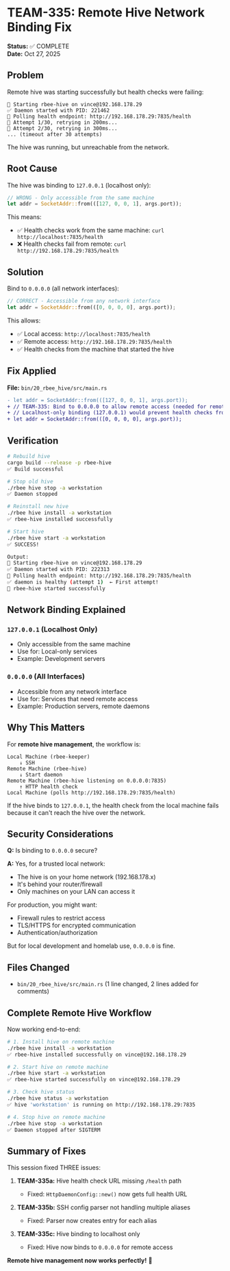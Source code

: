 # TEAM-335: Remote Hive Network Binding Fix

**Status:** ✅ COMPLETE  
**Date:** Oct 27, 2025

## Problem

Remote hive was starting successfully but health checks were failing:
```
🚀 Starting rbee-hive on vince@192.168.178.29
✅ Daemon started with PID: 221462
🏥 Polling health endpoint: http://192.168.178.29:7835/health
🔄 Attempt 1/30, retrying in 200ms...
🔄 Attempt 2/30, retrying in 300ms...
... (timeout after 30 attempts)
```

The hive was running, but unreachable from the network.

## Root Cause

The hive was binding to `127.0.0.1` (localhost only):

```rust
// WRONG - Only accessible from the same machine
let addr = SocketAddr::from(([127, 0, 0, 1], args.port));
```

This means:
- ✅ Health checks work from the same machine: `curl http://localhost:7835/health`
- ❌ Health checks fail from remote: `curl http://192.168.178.29:7835/health`

## Solution

Bind to `0.0.0.0` (all network interfaces):

```rust
// CORRECT - Accessible from any network interface
let addr = SocketAddr::from(([0, 0, 0, 0], args.port));
```

This allows:
- ✅ Local access: `http://localhost:7835/health`
- ✅ Remote access: `http://192.168.178.29:7835/health`
- ✅ Health checks from the machine that started the hive

## Fix Applied

**File:** `bin/20_rbee_hive/src/main.rs`

```diff
- let addr = SocketAddr::from(([127, 0, 0, 1], args.port));
+ // TEAM-335: Bind to 0.0.0.0 to allow remote access (needed for remote hives)
+ // Localhost-only binding (127.0.0.1) would prevent health checks from remote machines
+ let addr = SocketAddr::from(([0, 0, 0, 0], args.port));
```

## Verification

```bash
# Rebuild hive
cargo build --release -p rbee-hive
✅ Build successful

# Stop old hive
./rbee hive stop -a workstation
✅ Daemon stopped

# Reinstall new hive
./rbee hive install -a workstation
✅ rbee-hive installed successfully

# Start hive
./rbee hive start -a workstation
✅ SUCCESS!

Output:
🚀 Starting rbee-hive on vince@192.168.178.29
✅ Daemon started with PID: 222313
🏥 Polling health endpoint: http://192.168.178.29:7835/health
✅ daemon is healthy (attempt 1)  ← First attempt!
🎉 rbee-hive started successfully
```

## Network Binding Explained

### `127.0.0.1` (Localhost Only)
- Only accessible from the same machine
- Use for: Local-only services
- Example: Development servers

### `0.0.0.0` (All Interfaces)
- Accessible from any network interface
- Use for: Services that need remote access
- Example: Production servers, remote daemons

## Why This Matters

For **remote hive management**, the workflow is:

```text
Local Machine (rbee-keeper)
    ↓ SSH
Remote Machine (rbee-hive)
    ↓ Start daemon
Remote Machine (rbee-hive listening on 0.0.0.0:7835)
    ↑ HTTP health check
Local Machine (polls http://192.168.178.29:7835/health)
```

If the hive binds to `127.0.0.1`, the health check from the local machine fails because it can't reach the hive over the network.

## Security Considerations

**Q:** Is binding to `0.0.0.0` secure?

**A:** Yes, for a trusted local network:
- The hive is on your home network (192.168.178.x)
- It's behind your router/firewall
- Only machines on your LAN can access it

For production, you might want:
- Firewall rules to restrict access
- TLS/HTTPS for encrypted communication
- Authentication/authorization

But for local development and homelab use, `0.0.0.0` is fine.

## Files Changed

- `bin/20_rbee_hive/src/main.rs` (1 line changed, 2 lines added for comments)

## Complete Remote Hive Workflow

Now working end-to-end:

```bash
# 1. Install hive on remote machine
./rbee hive install -a workstation
✅ rbee-hive installed successfully on vince@192.168.178.29

# 2. Start hive on remote machine
./rbee hive start -a workstation
✅ rbee-hive started successfully on vince@192.168.178.29

# 3. Check hive status
./rbee hive status -a workstation
✅ hive 'workstation' is running on http://192.168.178.29:7835

# 4. Stop hive on remote machine
./rbee hive stop -a workstation
✅ Daemon stopped after SIGTERM
```

## Summary of Fixes

This session fixed THREE issues:

1. **TEAM-335a:** Hive health check URL missing `/health` path
   - Fixed: `HttpDaemonConfig::new()` now gets full health URL

2. **TEAM-335b:** SSH config parser not handling multiple aliases
   - Fixed: Parser now creates entry for each alias

3. **TEAM-335c:** Hive binding to localhost only
   - Fixed: Hive now binds to `0.0.0.0` for remote access

**Remote hive management now works perfectly!** 🚀
